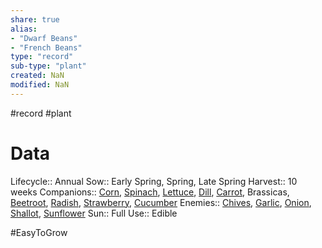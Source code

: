 ```yaml
---
share: true
alias: 
- "Dwarf Beans"
- "French Beans"
type: "record"
sub-type: "plant"
created: NaN 
modified: NaN
---
```

#record #plant
# Data
Lifecycle:: Annual
Sow:: Early Spring, Spring, Late Spring
Harvest:: 10 weeks
Companions:: [Corn](./Corn.md), [Spinach](./Spinach.md), [Lettuce](./Lettuce.md), [Dill](./Dill.md), [Carrot](Carrot.md), Brassicas, [Beetroot](./Beetroot.md), [Radish](./Radish.md), [Strawberry](./Strawberry.md), [Cucumber](./Cucumber.md)
Enemies:: [Chives](./Chives.md), [Garlic](Garlic.md), [Onion](Onion.md), [Shallot](./Shallot.md), [Sunflower](./Sunflower.md)
Sun:: Full
Use:: Edible

#EasyToGrow 